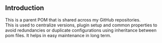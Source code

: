 ## Introduction

This is a parent POM that is shared across my GitHub repositories.<br>
This is used to centralize versions, plugin setup and common properties to avoid redundancies or duplicate
configurations using inheritance between pom files. It helps in easy maintenance in long term.
